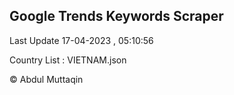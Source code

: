 

## Google Trends Keywords Scraper 
 
Last Update 17-04-2023 , 05:10:56

Country List :
VIETNAM.json



© Abdul Muttaqin 
